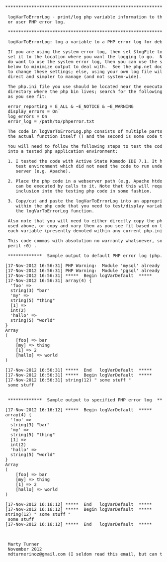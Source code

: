 <pre>
********************************************************************

 logVarToErrorLog - print/log php variable information to the system
 or user PHP error log.

 ********************************************************************

 logVarToErrorLog: log a variable to a PHP error log for debugging.

 If you are using the system error log, then set $logFile to null; else, 
 set it to the location where you want the logging to go.  Note that if you 
 do want to use the system error log, then you can use the settings noted 
 below to minimize output to deal with.  See the php.net doc if you decide 
 to change these settings; else, using your own log file will be more 
 direct and simpler to manage (and not system-wide).  

 The php.ini file you use should be located near the executable
 directory where the php bin lives; search for the following variables
 as you see fit:

 error_reporting = E_ALL & ~E_NOTICE & ~E_WARNING 
 display_errors = On
 log_errors = On
 error_log = /path/to/phperror.txt

 The code in logVarToErrorLog.php consists of multiple parts: the first is 
 the actual function itself () and the second is some code to test it out.  

 You will need to follow the following steps to test the code or place it 
 into a tested php application environment: 

 1. I tested the code with Active State Komodo IDE 7.1. It has its own
    test environment which did not need the code to run under a web
    server (e.g. Apache).

 2. Place the php code in a webserver path (e.g. Apache htdocs) so it
    can be executed by calls to it. Note that this will require global
    inclusion into the testing php code in some fashion.

 3. Copy/cut and paste the logVarToErrorLog into an appropriate location
    within the php code that you need to test/display variables with this
    the logVarToErrorLog function.

 Also note that you will need to either directly copy the php.ini flags I have
 used above, or copy and vary them as you see fit based on the description of
 each variable (presently denoted within any current php.ini files).

 This code commas with absolution no warranty whatsoever, so use it at your own
 peril :0) .

 *************  Sample output to default PHP error log (php.ini)  ***************

[17-Nov-2012 16:56:31] PHP Warning:  Module 'mysql' already loaded in Unknown on line 0
[17-Nov-2012 16:56:31] PHP Warning:  Module 'pgsql' already loaded in Unknown on line 0
[17-Nov-2012 16:56:31] *****  Begin logVarDefault  *****
[17-Nov-2012 16:56:31] array(4) {
  'foo' =>
  string(3) "bar"
  'my' =>
  string(5) "thing"
  [1] =>
  int(2)
  'hallo' =>
  string(5) "world"
}
Array
(
    [foo] => bar
    [my] => thing
    [1] => 2
    [hallo] => world
)

[17-Nov-2012 16:56:31] *****  End   logVarDefault  *****
[17-Nov-2012 16:56:31] *****  Begin logVarDefault  *****
[17-Nov-2012 16:56:31] string(12) " some stuff "
 some stuff 


 *************  Sample output to specified PHP error log  ***************

[17-Nov-2012 16:16:12] *****  Begin logVarDefault  *****
array(4) {
  'foo' =>
  string(3) "bar"
  'my' =>
  string(5) "thing"
  [1] =>
  int(2)
  'hallo' =>
  string(5) "world"
}
Array
(
    [foo] => bar
    [my] => thing
    [1] => 2
    [hallo] => world
)

[17-Nov-2012 16:16:12] *****  End   logVarDefault  *****
[17-Nov-2012 16:16:12] *****  Begin logVarDefault  *****
string(12) " some stuff "
 some stuff 
[17-Nov-2012 16:16:12] *****  End   logVarDefault  *****



 Marty Turner
 November 2012
 mdturnerinoz@gmail.com (I seldom read this email, but can try... ;0) )

</pre>

